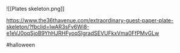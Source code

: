![[Plates skeleton.png]]

https://www.the36thavenue.com/extraordinary-guest-paper-plate-skeleton/?fbclid=IwAR3sFv6Wi8-e1eVJ0oqSjoB9YhHJRHFyoqSIgradSEVUFkxVma0FfPMvGLw

#halloween 
